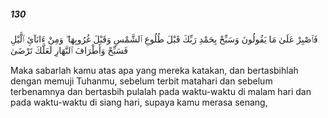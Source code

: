 ##### 130

<span class="ayah">فَٱصْبِرْ عَلَىٰ مَا يَقُولُونَ وَسَبِّحْ بِحَمْدِ رَبِّكَ قَبْلَ طُلُوعِ ٱلشَّمْسِ وَقَبْلَ غُرُوبِهَا ۖ وَمِنْ ءَانَآئِ ٱلَّيْلِ فَسَبِّحْ وَأَطْرَافَ ٱلنَّهَارِ لَعَلَّكَ تَرْضَىٰ</span>

<span class="ayah_translation">Maka sabarlah kamu atas apa yang mereka katakan, dan bertasbihlah dengan memuji Tuhanmu, sebelum terbit matahari dan sebelum terbenamnya dan bertasbih pulalah pada waktu-waktu di malam hari dan pada waktu-waktu di siang hari, supaya kamu merasa senang,</span>
